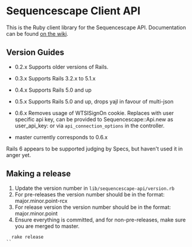 # Sequencescape Client API

This is the Ruby client library for the Sequencescape API.
Documentation can be found [on the wiki](https://github.com/sanger/sequencescape-client-api/wiki).

## Version Guides

- 0.2.x Supports older versions of Rails.
- 0.3.x Supports Rails 3.2.x to 5.1.x
- 0.4.x Supports Rails 5.0 and up
- 0.5.x Supports Rails 5.0 and up, drops yajl in favour of multi-json
- 0.6.x Removes usage of WTSISignOn cookie. Replaces with user specific api key,
  can be provided to Sequencescape::Api.new as user_api_key: or via
  `api_connection_options` in the controller.

- master currently corresponds to 0.6.x

Rails 6 appears to be supported judging by Specs, but haven't used it in anger
yet.

## Making a release

1. Update the version number in `lib/sequencescape-api/version.rb`
2. For pre-releases the version number should be in the format:
   major.minor.point-rcx
3. For release version the version number should be in the format:
   major.minor.point
4. Ensure everything is committed, and for non-pre-releases, make sure you are
   merged to master.

```
  rake release
``
```
